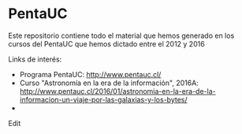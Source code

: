 # PentaUC
Este repositorio contiene todo el material que hemos generado en los cursos del PentaUC que hemos dictado entre el 2012 y 2016

Links de interés:
* Programa PentaUC: http://www.pentauc.cl/
* Curso "Astronomía en la era de la información", 2016A: http://www.pentauc.cl/2016/01/astronomia-en-la-era-de-la-informacion-un-viaje-por-las-galaxias-y-los-bytes/
* 
Edit

